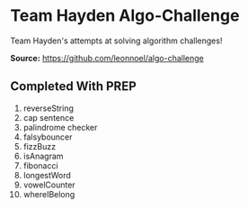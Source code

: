 # Team Hayden Algo-Challenge

Team Hayden's attempts at solving algorithm challenges!

**Source:** https://github.com/leonnoel/algo-challenge

## Completed With PREP

1. reverseString
2. cap sentence
3. palindrome checker
4. falsybouncer
5. fizzBuzz
6. isAnagram
7. fibonacci
8. longestWord
9. vowelCounter
10. whereIBelong
